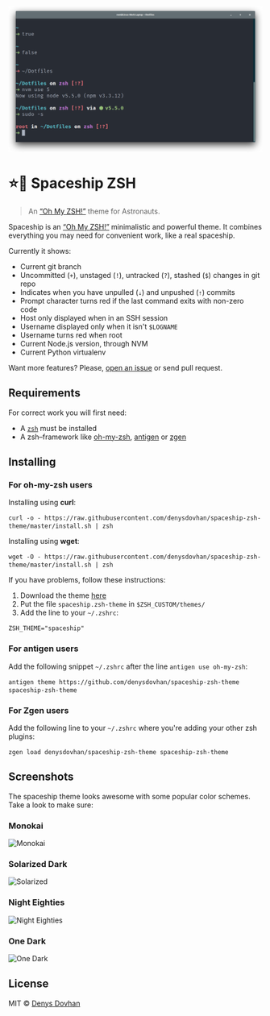 
![Spaceship](./preview.png)

# ⭐🚀 Spaceship ZSH

> An [“Oh My ZSH!”](http://ohmyz.sh/) theme for Astronauts.

Spaceship is an [“Oh My ZSH!”](http://ohmyz.sh/) minimalistic and powerful theme. It combines everything you may need for convenient work, like a real spaceship.

Currently it shows:

* Current git branch
* Uncommitted (`+`), unstaged (`!`), untracked (`?`), stashed (`$`) changes in git repo
* Indicates when you have unpulled (`⇣`) and unpushed (`⇡`) commits
* Prompt character turns red if the last command exits with non-zero code
* Host only displayed when in an SSH session
* Username displayed only when it isn't `$LOGNAME`
* Username turns red when root
* Current Node.js version, through NVM
* Current Python virtualenv

Want more features? Please, [open an issue](https://github.com/denysdovhan/spaceship-zsh-theme/issues/new) or send pull request.

## Requirements

For correct work you will first need:

* A [`zsh`](http://www.zsh.org/) must be installed
* A zsh–framework like [oh-my-zsh](http://ohmyz.sh/), [antigen](http://antigen.sharats.me/) or [zgen](https://github.com/tarjoilija/zgen)

## Installing

### For oh-my-zsh users

Installing using **curl**:

```
curl -o - https://raw.githubusercontent.com/denysdovhan/spaceship-zsh-theme/master/install.sh | zsh
```

Installing using **wget**:

```
wget -O - https://raw.githubusercontent.com/denysdovhan/spaceship-zsh-theme/master/install.sh | zsh
```

If you have problems, follow these instructions:

1. Download the theme [here](https://raw.githubusercontent.com/denysdovhan/spaceship-zsh-theme/master/spaceship.zsh-theme)
2. Put the file `spaceship.zsh-theme` in `$ZSH_CUSTOM/themes/`
3. Add the line to your `~/.zshrc`:
  ```
  ZSH_THEME="spaceship"
  ```

### For antigen users

Add the following snippet `~/.zshrc` after the line `antigen use oh-my-zsh`:

```
antigen theme https://github.com/denysdovhan/spaceship-zsh-theme spaceship-zsh-theme
```

### For Zgen users

Add the following line to your `~/.zshrc` where you're adding your other zsh plugins:

```
zgen load denysdovhan/spaceship-zsh-theme spaceship-zsh-theme
```

## Screenshots

The spaceship theme looks awesome with some popular color schemes. Take a look to make sure:

### Monokai

![Monokai](https://cloud.githubusercontent.com/assets/3459374/12703427/827bfd5e-c84b-11e5-8bef-44d4e6955c01.png)

### Solarized Dark

![Solarized](https://cloud.githubusercontent.com/assets/3459374/12703426/82799b72-c84b-11e5-8943-3a7df0d55978.png)

### Night Eighties

![Night Eighties](https://cloud.githubusercontent.com/assets/3459374/12703429/827d2918-c84b-11e5-95a1-bbfe621e77d5.png)

### One Dark

![One Dark](https://cloud.githubusercontent.com/assets/3459374/12703428/827c7356-c84b-11e5-8764-372ce30dd3fa.png)

## License

MIT © [Denys Dovhan](http://denysdovhan.com)
